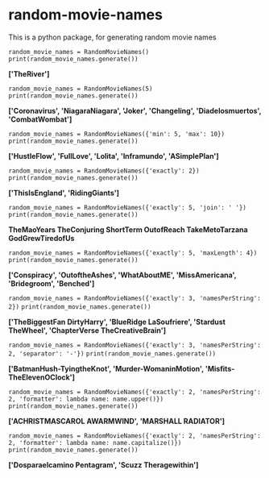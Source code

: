 # random-movie-names

This is a python package, for generating random movie names

`random_movie_names = RandomMovieNames()`
`print(random_movie_names.generate())`

**['TheRiver']**


`random_movie_names = RandomMovieNames(5)`
`print(random_movie_names.generate())`

**['Coronavirus', 'NiagaraNiagara', 'Joker', 'Changeling', 'Diadelosmuertos', 'CombatWombat']**

`random_movie_names = RandomMovieNames({'min': 5, 'max': 10})`
`print(random_movie_names.generate())`

**['HustleFlow', 'FullLove', 'Lolita', 'Inframundo', 'ASimplePlan']**


`random_movie_names = RandomMovieNames({'exactly': 2})`
`print(random_movie_names.generate())`

**['ThisIsEngland', 'RidingGiants']**


`random_movie_names = RandomMovieNames({'exactly': 5, 'join': ' '})`
`print(random_movie_names.generate())`

**TheMaoYears TheConjuring ShortTerm OutofReach TakeMetoTarzana GodGrewTiredofUs**


`random_movie_names = RandomMovieNames({'exactly': 5, 'maxLength': 4})`
`print(random_movie_names.generate())`

**['Conspiracy', 'OutoftheAshes', 'WhatAboutME', 'MissAmericana', 'Bridegroom', 'Benched']**


`random_movie_names = RandomMovieNames({'exactly': 3, 'namesPerString': 2})`
`print(random_movie_names.generate())`

**['TheBiggestFan DirtyHarry', 'BlueRidge LaSoufriere', 'Stardust TheWheel', 'ChapterVerse TheCreativeBrain']**


`random_movie_names = RandomMovieNames({'exactly': 3, 'namesPerString': 2, 'separator': '-'})`
`print(random_movie_names.generate())`

**['BatmanHush-TyingtheKnot', 'Murder-WomaninMotion', 'Misfits-TheElevenOClock']**


`random_movie_names = RandomMovieNames({'exactly': 2, 'namesPerString': 2, 'formatter': lambda name: name.upper()})`
`print(random_movie_names.generate())`

**['ACHRISTMASCAROL AWARMWIND', 'MARSHALL RADIATOR']**


`random_movie_names = RandomMovieNames({'exactly': 2, 'namesPerString': 2, 'formatter': lambda name: name.capitalize()})`
`print(random_movie_names.generate())`

**['Dosparaelcamino Pentagram', 'Scuzz Theragewithin']**

